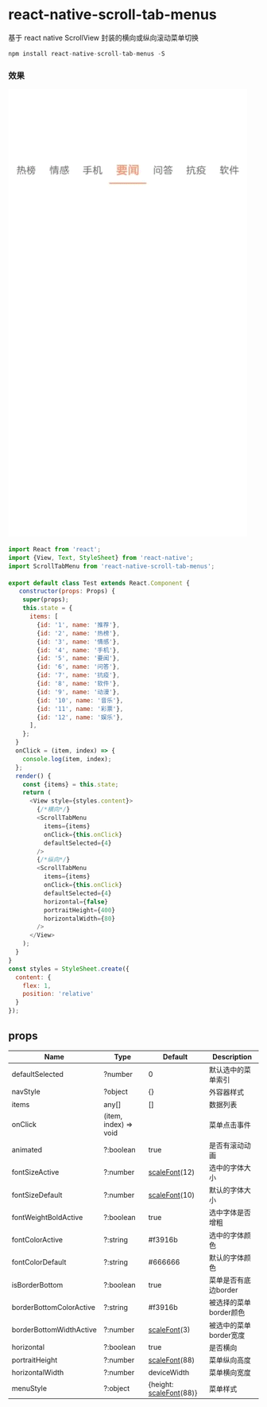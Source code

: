 # react-native-scroll-tab-menus
基于 react native ScrollView 封装的横向或纵向滚动菜单切换
```javascript
npm install react-native-scroll-tab-menus -S
```
### 效果
![](horizontal.gif)
```javascript
import React from 'react';
import {View, Text, StyleSheet} from 'react-native';
import ScrollTabMenu from 'react-native-scroll-tab-menus';

export default class Test extends React.Component {
   constructor(props: Props) {
    super(props);
    this.state = {
      items: [
        {id: '1', name: '推荐'},
        {id: '2', name: '热榜'},
        {id: '3', name: '情感'},
        {id: '4', name: '手机'},
        {id: '5', name: '要闻'},
        {id: '6', name: '问答'},
        {id: '7', name: '抗疫'},
        {id: '8', name: '软件'},
        {id: '9', name: '动漫'},
        {id: '10', name: '音乐'},
        {id: '11', name: '彩票'},
        {id: '12', name: '娱乐'},
      ],
    };
  }
  onClick = (item, index) => {
    console.log(item, index);
  };
  render() {
    const {items} = this.state;
    return (
      <View style={styles.content}>
        {/*横向*/}
        <ScrollTabMenu
          items={items}
          onClick={this.onClick}
          defaultSelected={4}
        />
        {/*纵向*/}
        <ScrollTabMenu
          items={items}
          onClick={this.onClick}
          defaultSelected={4}
          horizontal={false}
          portraitHeight={400}
          horizontalWidth={80}
        />
      </View>
    );
  }
}
const styles = StyleSheet.create({
  content: {
    flex: 1,
    position: 'relative'
  }
});
```
## props
| Name                           | Type                    | Default                   | Description                                                                      |
| ------------------------------ | ----------------------- | ------------------------- | -------------------------------------------------------------------------------- |
| defaultSelected                | ?number                 | 0                         | 默认选中的菜单索引                                                                 |
| navStyle                       | ?object                 | {}                        | 外容器样式                                                                        |
| items                          | any[]                   | []                        | 数据列表                                                                          |
| onClick                        | (item, index) => void   |                           | 菜单点击事件                                                                      |
| animated                       | ?:boolean               | true                      | 是否有滚动动画                                                                    |
| fontSizeActive                 | ?:number                | [scaleFont](https://github.com/qqwq3/react-native-size-zoom)(12)             | 选中的字体大小                                                                    |
| fontSizeDefault                | ?:number                | [scaleFont](https://github.com/qqwq3/react-native-size-zoom)(10)             | 默认的字体大小                                                                    |
| fontWeightBoldActive           | ?:boolean               | true                      | 选中字体是否增粗                                                                   |
| fontColorActive                | ?:string                | #f3916b                   | 选中的字体颜色                                                                     |
| fontColorDefault               | ?:string                | #666666                   | 默认的字体颜色                                                                     |
| isBorderBottom                 | ?:boolean               | true                      | 菜单是否有底边border                                                               |
| borderBottomColorActive        | ?:string                | #f3916b                   | 被选择的菜单border颜色                                                             |
| borderBottomWidthActive        | ?:number                | [scaleFont](https://github.com/qqwq3/react-native-size-zoom)(3)              | 被选中的菜单border宽度                                                             |
| horizontal                     | ?:boolean               | true                      | 是否横向                                                                           |
| portraitHeight                 | ?:number                | [scaleFont](https://github.com/qqwq3/react-native-size-zoom)(88)             | 菜单纵向高度                                                                       |
| horizontalWidth                | ?:number                | deviceWidth               | 菜单横向宽度                                                                    |
| menuStyle                      | ?:object                | {height: [scaleFont](https://github.com/qqwq3/react-native-size-zoom)(88)}   | 菜单样式                                                                    |
